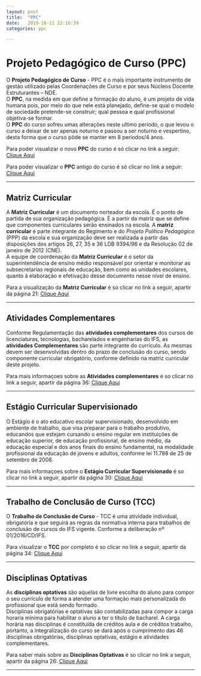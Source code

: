 ```yaml
---
layout: post
title:  "PPC"
date:   2019-10-11 22:16:39
categories: ppc

---
```

# Projeto Pedagógico de Curso (PPC)   
O **Projeto Pedagógico de Curso** - PPC é o mais importante instrumento de gestão utilizado pelas Coordenações de Curso e por seus Núcleos Docente Estruturantes – NDE.   
O **PPC**, na medida em que define a formação do aluno, é um projeto de vida humana pois, por meio do que nele está planejado, define-se qual o modelo de sociedade pretende-se construir; qual pessoa e qual profissional objetiva-se formar.   
O **PPC** do curso sofreu umas alterações neste ultimo período, o que levou o curso a deixar de ser apenas noturno e passou a ser noturno e vespertino,  desta forma que o curso pôde se manter em 8 períodos/4 anos.   


Para poder visualizar o novo **PPC** do curso é só clicar no link a seguir: [Clique Aqui](http://www.ifs.edu.br/images/arquivos/Proen/PPCs_-_Superiores/Lagarto/CS_66_-_Aprova_ad_referendum_a_reformulao_do_PPC_bacharelado_em_sistemas_de_in.pdf)


Para poder visualizar o **PPC** antigo do curso é só clicar no link a seguir: [Clique Aqui](http://www.ifs.edu.br/proen/images/CS_17_-_aprova_o_PPC_sistemas_de_informa%C3%A7%C3%A3o_campus_Lagarto.pdf)

--------------------------------

## Matriz Curricular
 A **Matriz Curricular** é um documento norteador da escola. É o ponto de partida de sua organização pedagógica. É a partir da matriz que se define que componentes curriculares serão ensinados na escola. A **matriz curricular** é parte integrante do Regimento e do *Projeto Político Pedagógico* (PPP) da escola e sua organização deve ser realizada a partir das disposições dos artigos 26, 27, 35 e 36 LDB 9394/96 e da Resolução 02 de janeiro de 2012 (CNE).    
A equipe de coordenação da **Matriz Curricular** é o setor da superintendência de ensino médio responsável por orientar e monitorar as subsecretarias regionais de educação, bem como as unidades escolares, quanto à elaboração e efetivação desse documento nesse nível de ensino.

Para a visualização da **Matriz Curricular** é so clicar no link a seguir, apartir da página 21: [Clique Aqui](http://www.ifs.edu.br/images/arquivos/Proen/PPCs_-_Superiores/Lagarto/CS_66_-_Aprova_ad_referendum_a_reformulao_do_PPC_bacharelado_em_sistemas_de_in.pdf)

--------------------------------

## Atividades Complementares
Conforme Regulamentação das **atividades complementares** dos cursos de licenciaturas, tecnologias, bacharelados e engenharias do IFS, as **atividades Complementares** são parte integrante do currículo. As mesmas devem ser desenvolvidas dentro do prazo de conclusão do curso, sendo componente curricular obrigatório, conforme definido na matriz curricular deste projeto.

Para mais informaçoes sobre as **Atividades complementares** é so clicar no link a seguir, apartir da página 36: [Clique Aqui](http://www.ifs.edu.br/images/arquivos/Proen/PPCs_-_Superiores/Lagarto/CS_66_-_Aprova_ad_referendum_a_reformulao_do_PPC_bacharelado_em_sistemas_de_in.pdf)

--------------------------------

## Estágio Curricular Supervisionado
O Estágio é o ato educativo escolar supervisionado, desenvolvido em ambiente de trabalho, que visa preparar para o trabalho produtivo, educandos que estejam cursando o ensino regular em instituições de educação superior, de educação profissional, de ensino médio, da educação especial e dos anos finais do ensino fundamental, na modalidade profissional da educação de jovens e adultos, conforme lei 11.788 de 25 de setembro de 2008.

Para mais informaçoes sobre o **Estágio Curricular Supervisionado** é so clicar no link a seguir, apartir da página 30: [Clique Aqui](http://www.ifs.edu.br/images/arquivos/Proen/PPCs_-_Superiores/Lagarto/CS_66_-_Aprova_ad_referendum_a_reformulao_do_PPC_bacharelado_em_sistemas_de_in.pdf)

--------------------------------

## Trabalho de Conclusão de Curso (TCC)
O **Trabalho de Conclusão de Curso** - TCC é uma atividade individual, obrigatória e que seguirá as regras da normativa interna para trabalhos de conclusão de cursos do IFS vigente. Conforme a deliberação nº 01/2016/CD/IFS.

Para visualizar o **TCC** por completo é so clicar no link a seguir, apartir da página 34: [Clique Aqui](http://www.ifs.edu.br/images/arquivos/Proen/PPCs_-_Superiores/Lagarto/CS_66_-_Aprova_ad_referendum_a_reformulao_do_PPC_bacharelado_em_sistemas_de_in.pdf)

--------------------------------

## Disciplinas Optativas
As **disciplinas optativas** são aquelas de livre escolha do aluno para compor o seu currículo de forma a atender uma formação mais personalizada do profissional que está sendo formado.   
Disciplinas obrigatórias e optativas são contabilizadas para compor a carga horaria mínima para habilitar o aluno a ter o título de bacharel. A carga horária nas disciplinas é constituída de créditos aula e de créditos trabalho, portanto, a integralização do curso se dará após o cumprimento das 46 disciplinas obrigatórias, disciplinas optativas, estágio e atividades complementares. 

Para saber mais sobre as **Disciplinas Optativas** é so clicar no link a seguir, apartir da página 26: [Clique Aqui](http://www.ifs.edu.br/images/arquivos/Proen/PPCs_-_Superiores/Lagarto/CS_66_-_Aprova_ad_referendum_a_reformulao_do_PPC_bacharelado_em_sistemas_de_in.pdf)

--------------------------------
